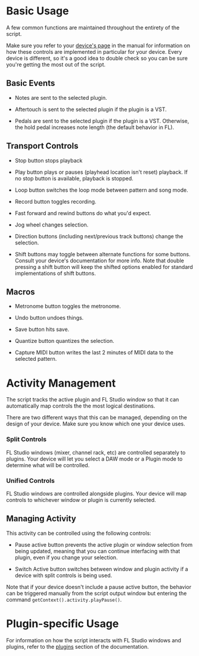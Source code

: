 
# Basic Usage

A few common functions are maintained throughout the entirety of the script.

Make sure you refer to your [device's page](devices/README.md) in the manual
for information on how these controls are implemented in particular for your
device. Every device is different, so it's a good idea to double check so you
can be sure you're getting the most out of the script.

## Basic Events

* Notes are sent to the selected plugin.

* Aftertouch is sent to the selected plugin if the plugin is a VST.

* Pedals are sent to the selected plugin if the plugin is a VST. Otherwise,
  the hold pedal increases note length (the default behavior in FL).

## Transport Controls

* Stop button stops playback

* Play button plays or pauses (playhead location isn't reset) playback.
  If no stop button is available, playback is stopped.

* Loop button switches the loop mode between pattern and song mode.

* Record button toggles recording.

* Fast forward and rewind buttons do what you'd expect.

* Jog wheel changes selection.

* Direction buttons (including next/previous track buttons) change the
  selection.

* Shift buttons may toggle between alternate functions for some buttons.
  Consult your device's documentation for more info. Note that double pressing
  a shift button will keep the shifted options enabled for standard
  implementations of shift buttons.

## Macros

* Metronome button toggles the metronome.

* Undo button undoes things.

* Save button hits save.

* Quantize button quantizes the selection.

* Capture MIDI button writes the last 2 minutes of MIDI data to the selected
  pattern.

# Activity Management

The script tracks the active plugin and FL Studio window so that it can
automatically map controls the the most logical destinations.

There are two different ways that this can be managed, depending on the design
of your device. Make sure you know which one your device uses.

### Split Controls

FL Studio windows (mixer, channel rack, etc) are controlled separately to
plugins. Your device will let you select a DAW mode or a Plugin mode to
determine what will be controlled.

### Unified Controls

FL Studio windows are controlled alongside plugins. Your device will map
controls to whichever window or plugin is currently selected.

## Managing Activity

This activity can be controlled using the following controls:

* Pause active button prevents the active plugin or window selection from being
  updated, meaning that you can continue interfacing with that plugin, even if
  you change your selection.

* Switch Active button switches between window and plugin activity if a device
  with split controls is being used.

Note that if your device doesn't include a pause active button, the behavior
can be triggered manually from the script output window but entering the
command `getContext().activity.playPause()`.

# Plugin-specific Usage

For information on how the script interacts with FL Studio windows and
plugins, refer to the [plugins](plugins/README.md) section of the
documentation.
